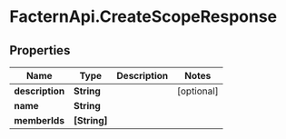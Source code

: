 # FacternApi.CreateScopeResponse

## Properties
Name | Type | Description | Notes
------------ | ------------- | ------------- | -------------
**description** | **String** |  | [optional] 
**name** | **String** |  | 
**memberIds** | **[String]** |  | 


